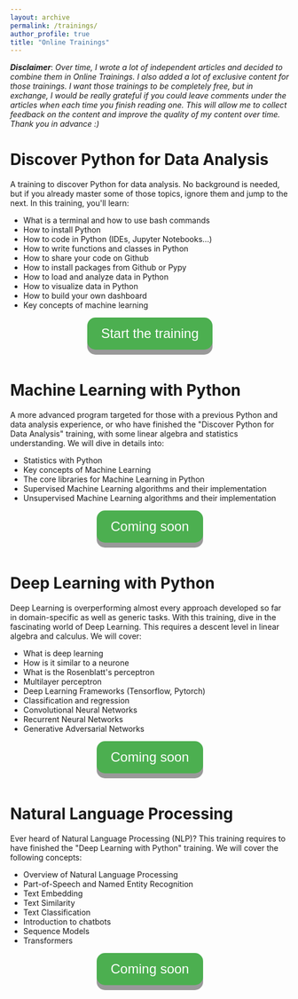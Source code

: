 ```yaml
---
layout: archive
permalink: /trainings/
author_profile: true
title: "Online Trainings"
---
```


<style>
.button {
  display: inline-block;
  padding: 15px 25px;
  font-size: 24px;
  cursor: pointer;
  text-align: center;
  text-decoration: none;
  outline: none;
  color: #fff;
  background-color: #4CAF50;
  border: none;
  border-radius: 15px;
  box-shadow: 0 9px #999;
}

.button:hover {background-color: #3e8e41}

.button:active {
  background-color: #3e8e41;
  box-shadow: 0 5px #666;
  transform: translateY(4px);
}
</style>

***Disclaimer***: *Over time, I wrote a lot of independent articles and decided to combine them in Online Trainings. I also added a lot of exclusive content for those trainings. I want those trainings to be completely free, but in exchange, I would be really grateful if you could leave comments under the articles when each time you finish reading one. This will allow me to collect feedback on the content and improve the quality of my content over time. Thank you in advance :)*

# Discover Python for Data Analysis

A training to discover Python for data analysis. No background is needed, but if you already master some of those topics, ignore them and jump to the next. In this training, you'll learn:
- What is a terminal and how to use bash commands
- How to install Python
- How to code in Python (IDEs, Jupyter Notebooks...)
- How to write functions and classes in Python
- How to share your code on Github
- How to install packages from Github or Pypy
- How to load and analyze data in Python
- How to visualize data in Python
- How to build your own dashboard
- Key concepts of machine learning

<center><button class="button" onclick="location.href='https://maelfabien.github.io/da_training/'" type="button">
         Start the training</button></center>
<br>

# Machine Learning with Python

A more advanced program targeted for those with a previous Python and data analysis experience, or who have finished the "Discover Python for Data Analysis" training, with some linear algebra and statistics understanding. We will dive in details into:
- Statistics with Python
- Key concepts of Machine Learning
- The core libraries for Machine Learning in Python
- Supervised Machine Learning algorithms and their implementation
- Unsupervised Machine Learning algorithms and their implementation

<center><button class="button" type="button">
         Coming soon</button></center>
<br>

# Deep Learning with Python

Deep Learning is overperforming almost every approach developed so far in domain-specific as well as generic tasks. With this training, dive in the fascinating world of Deep Learning. This requires a descent level in linear algebra and calculus. We will cover:
- What is deep learning
- How is it similar to a neurone
- What is the Rosenblatt's perceptron
- Multilayer perceptron
- Deep Learning Frameworks (Tensorflow, Pytorch)
- Classification and regression
- Convolutional Neural Networks
- Recurrent Neural Networks
- Generative Adversarial Networks

<center><button class="button" type="button">
         Coming soon</button></center>
<br>

# Natural Language Processing

Ever heard of Natural Language Processing (NLP)? This training requires to have finished the "Deep Learning with Python" training. We will cover the following concepts: 
- Overview of Natural Language Processing
- Part-of-Speech and Named Entity Recognition
- Text Embedding
- Text Similarity
- Text Classification
- Introduction to chatbots
- Sequence Models
- Transformers

<center><button class="button" type="button">
         Coming soon</button></center>
<br>